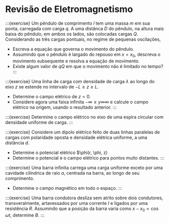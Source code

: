 # Revisão de Eletromagnetismo

:::{exercise}
Um pêndulo de comprimento $l$ tem uma massa $m$ em sua ponta, carregada com carga $q$. A uma distânca $D$ do pêndulo, na altura mais baixa do pêndulo, em ambos os lados, são colocadas cargas $Q$. Considerando as três cargas pontuais, no regime de pequenas oscilações,

- Escreva a equação que governa o movimento do pêndulo.
- Assumindo que o pêndulo é largado do repouso em $x=x_0$, descreva o movimento subsequente e resolva a equação de movimento.
- Existe algum valor de $qQ$ em que o movimento não é limitado no tempo?
:::

:::{exercise}
Uma linha de carga com densidade de carga $\lambda$ ao longo do eixo $z$ se estende no intervalo de $-L \ge z\ge L$.

- Determine o campo elétrico de $z=0$.
- Considere agora uma faixa infinita $-\infty \ge y \infty \infty$ e calcule o campo elétrico na origem, usando o resultado anterior.
:::

:::{exercise}
Determine o campo elétrico no eixo de uma espira circular com densidade uniforme de carga.
:::

:::{exercise}
Considere um dipolo elétrico feito de duas linhas paralelas de cargas com polaridade oposta e densidade elétrica uniforme, a uma distância $d$.

- Determine o potencial elétrico $\phi(r, \phi, z)
- Determine o potencial e o campo elétrico para pontos muito distantes.
:::

:::{exercise}
Uma barra infinita carrega uma carga uniforme exceto por uma cavidade cilíndrica de raio $a$, centrada na barra, ao longo de seu comprimento.

- Determine o campo magnético em todo o espaço.
:::

:::{exercise}
Uma barra condutora desliza sem atrito sobre dois condutores, transveralmente, artavessados por uma corrente $I$ e ligados por uma resistência $R$. Assumindo que a posição da barra varia como $x-x_0 \propto \cos\omega t$, determine $B$.
:::
